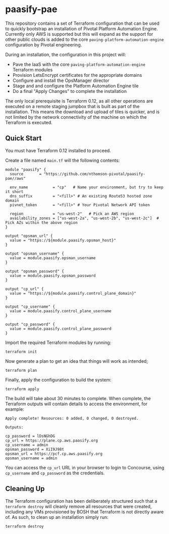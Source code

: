 # paasify-pae

This repository contains a set of Terraform configuration that can be used to quickly bootstrap an installation of Pivotal Platform Automation Engine. Currently only AWS is supported but this will expand as the support for other public clouds is added to the core `paving-platform-automation-engine` configuration by Pivotal engineering.

During an installation, the configuration in this project will:
- Pave the IaaS with the core `paving-platform-automation-engine` Terraform modules
- Provision LetsEncrypt certificates for the appropriate domains
- Configure and install the OpsManager director
- Stage and and configure the Platform Automation Engine tile
- Do a final "Apply Changes" to complete the installation

The only local prerequisite is Terraform 0.12, as all other operations are executed on a remote staging jumpbox that is built as part of the installation. This means the download and upload of tiles is quicker, and is not limited by the network connectivity of the machine on which the Terraform is executed.

## Quick Start

You must have Terraform 0.12 installed to proceed.

Create a file named `main.tf` will the following contents:

```
module "paasify" {
  source       = "https://github.com/nthomson-pivotal/paasify-pae//aws"

  env_name           = "cp"   # Name your environment, but try to keep it short
  dns_suffix         = "<fill>" # An existing Route53 hosted zone domain
  pivnet_token       = "<fill>" # Your Pivotal Network API token

  region             = "us-west-2"   # Pick an AWS region
  availability_zones = ["us-west-2a", "us-west-2b", "us-west-2c"]  # Pick AZs within the above region
}

output "opsman_url" {
  value = "https://${module.paasify.opsman_host}"
}

output "opsman_username" {
  value = module.paasify.opsman_username
}

output "opsman_password" {
  value = module.paasify.opsman_password
}

output "cp_url" {
  value = "https://${module.paasify.control_plane_domain}"
}

output "cp_username" {
  value = module.paasify.control_plane_username
}

output "cp_password" {
  value = module.paasify.control_plane_password
}
```

Import the required Terraform modules by running:

```
terraform init
```

Now generate a plan to get an idea that things will work as intended;

```
terraform plan
```

Finally, apply the configuration to build the system:

```
terraform apply
```

The build will take about 30 minutes to complete. When complete, the Terraform outputs will contain details to access the environment, for example:

```
Apply complete! Resources: 0 added, 0 changed, 0 destroyed.

Outputs:

cp_password = lDsNGhDG
cp_url = https://plane.cp.aws.paasify.org
cp_username = admin
opsman_password = XiI9J98t
opsman_url = https://pcf.cp.aws.paasify.org
opsman_username = admin
```

You can access the `cp_url` URL in your browser to login to Concourse, using `cp_username` and `cp_password` as the credentials.

## Cleaning Up

The Terraform configuration has been deliberately structured such that a `terraform destroy` will cleanly remove all resources that were created, including any VMs provisioned by BOSH that Terraform is not directly aware of. As such, to clean up an installation simply run:

```
terraform destroy
```